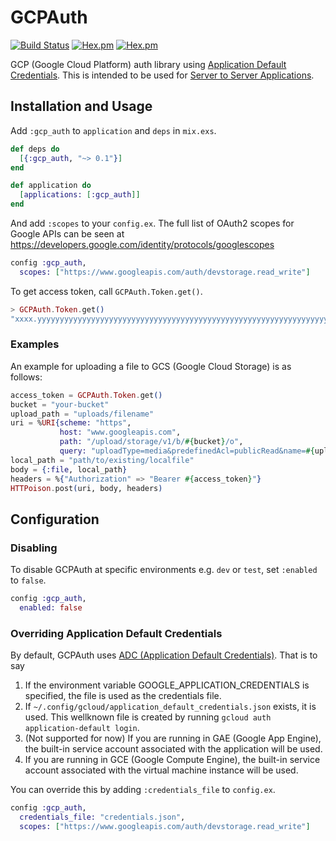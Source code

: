 # GCPAuth

[![Build Status](https://travis-ci.org/aktsk/gcp_auth.svg?branch=master)](https://travis-ci.org/aktsk/gcp_auth)
[![Hex.pm](https://img.shields.io/hexpm/v/gcp_auth.svg)](https://hex.pm/packages/gcp_auth)
[![Hex.pm](https://img.shields.io/hexpm/l/gcp_auth.svg)](https://github.com/aktsk/gcp_auth/blob/master/LICENSE)

GCP (Google Cloud Platform) auth library using [Application Default Credentials](https://developers.google.com/identity/protocols/application-default-credentials
).
This is intended to be used for [Server to Server Applications](https://developers.google.com/identity/protocols/OAuth2ServiceAccount).


## Installation and Usage

Add `:gcp_auth` to `application` and `deps` in `mix.exs`.

```elixir
def deps do
  [{:gcp_auth, "~> 0.1"}]
end

def application do
  [applications: [:gcp_auth]]
end
```

And add `:scopes` to your `config.ex`.
The full list of OAuth2 scopes for Google APIs can be seen at https://developers.google.com/identity/protocols/googlescopes

```elixir
config :gcp_auth,
  scopes: ["https://www.googleapis.com/auth/devstorage.read_write"]
```

To get access token, call `GCPAuth.Token.get()`.

```elixir
> GCPAuth.Token.get()
"xxxx.yyyyyyyyyyyyyyyyyyyyyyyyyyyyyyyyyyyyyyyyyyyyyyyyyyyyyyyyyyyyyyyyyyyyyyyy"
```

### Examples

An example for uploading a file to GCS (Google Cloud Storage) is as follows:

```elixir
access_token = GCPAuth.Token.get()
bucket = "your-bucket"
upload_path = "uploads/filename"
uri = %URI{scheme: "https",
           host: "www.googleapis.com",
           path: "/upload/storage/v1/b/#{bucket}/o",
           query: "uploadType=media&predefinedAcl=publicRead&name=#{upload_path}"}
local_path = "path/to/existing/localfile"
body = {:file, local_path}
headers = %{"Authorization" => "Bearer #{access_token}"}
HTTPoison.post(uri, body, headers)
```


## Configuration

### Disabling

To disable GCPAuth at specific environments e.g. `dev` or `test`, set `:enabled` to `false`.

```elixir
config :gcp_auth,
  enabled: false
```

### Overriding Application Default Credentials

By default, GCPAuth uses [ADC (Application Default Credentials)](https://developers.google.com/identity/protocols/application-default-credentials
).
That is to say

1. If the environment variable GOOGLE_APPLICATION_CREDENTIALS is specified, the file is used as the credentials file.
2. If `~/.config/gcloud/application_default_credentials.json` exists, it is used. This wellknown file is created by running `gcloud auth application-default login`.
3. (Not supported for now) If you are running in GAE (Google App Engine), the built-in service account associated with the application will be used.
4. If you are running in GCE (Google Compute Engine), the built-in service account associated with the virtual machine instance will be used.

You can override this by adding `:credentials_file` to `config.ex`.

```elixir
config :gcp_auth,
  credentials_file: "credentials.json",
  scopes: ["https://www.googleapis.com/auth/devstorage.read_write"]
```
